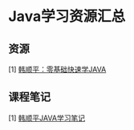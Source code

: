 # Java学习资源汇总

## 资源
[1] [韩顺平：零基础快速学JAVA](https://www.bilibili.com/video/BV1fh411y7R8)

## 课程笔记
[1] [韩顺平JAVA学习笔记](./HanSP_notebook.md)